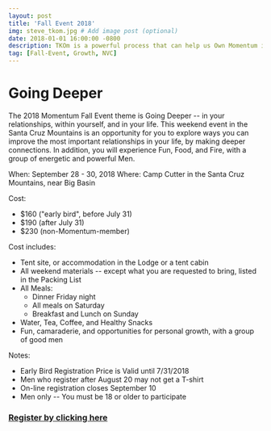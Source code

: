 ```yaml
---
layout: post
title: 'Fall Event 2018'
img: steve_tkom.jpg # Add image post (optional)
date: 2018-01-01 16:00:00 -0800 
description: TKOm is a powerful process that can help us Own Momentum in our lives.
tag: [Fall-Event, Growth, NVC]
---
```

Going Deeper
=
The 2018 Momentum Fall Event theme is Going Deeper -- in your relationships, within yourself, and in your life. This weekend event in the Santa Cruz Mountains is an opportunity for you to explore ways you can improve the most important relationships in your life, by making deeper connections. In addition, you will experience Fun, Food, and Fire, with a group of energetic and powerful Men.

When: September 28 - 30, 2018
Where: Camp Cutter in the Santa Cruz Mountains, near Big Basin

Cost:

-   $160 ("early bird", before July 31)
-   $190 (after July 31)
-   $230 (non-Momentum-member)

Cost includes:

-   Tent site, or accommodation in the Lodge or a tent cabin
-   All weekend materials -- except what you are requested to bring, listed in the Packing List
-   All Meals:
    -   Dinner Friday night
    -   All meals on Saturday
    -   Breakfast and Lunch on Sunday
-   Water, Tea, Coffee, and Healthy Snacks
-   Fun, camaraderie, and opportunities for personal growth, with a group of good men

Notes:

-   Early Bird Registration Price is Valid until 7/31/2018
-   Men who register after August 20 may not get a T-shirt
-   On-line registration closes September 10
-   Men only -- You must be 18 or older to participate

### [Register by clicking here](https://goo.gl/forms/47YJA5OW7g1PhqrA3)